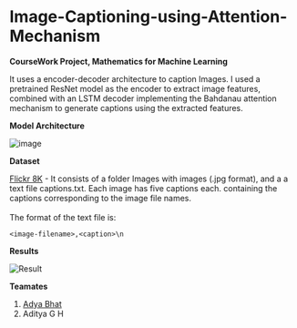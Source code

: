 # Image-Captioning-using-Attention-Mechanism
**CourseWork Project, Mathematics for Machine Learning**

It uses a encoder-decoder architecture to caption Images. I used a pretrained ResNet model as the encoder to extract image features, combined with an LSTM decoder implementing the Bahdanau attention mechanism to generate captions using the extracted features.

**Model Architecture**

![image](https://github.com/bcsamrudh/Image-Captioning-using-Attention-Mechanism/assets/114090255/069ab7ee-d611-4775-ba64-5b294d84c1c4)

**Dataset**

[Flickr 8K](https://www.kaggle.com/datasets/adityajn105/flickr8k) - It consists of a folder Images with images (.jpg format), and a a text file captions.txt. Each image has five captions each.
containing the captions corresponding to the image file names. 
<br>
<br>
The format of the text file is:
```
<image-filename>,<caption>\n
```
**Results**

![Result](https://github.com/user-attachments/assets/062a4aac-5c6b-40ab-9539-838e98a3769a)

**Teamates**

1. [Adya Bhat](https://github.com/adyabhat)
2. Aditya G H
